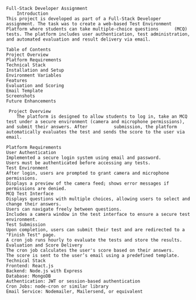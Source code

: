 	Full-Stack Developer Assignment
		Introduction
	This project is developed as part of a Full-Stack Developer assignment. The task was to create a web-based Test Environment Platform where students can take multiple-choice questions 		(MCQ) tests. The platform includes user authentication, test administration, and automated evaluation and result delivery via email.

	Table of Contents
	Project Overview
	Platform Requirements
	Technical Stack
	Installation and Setup
	Environment Variables
	Features
	Evaluation and Scoring
	Email Template
	Screenshots
	Future Enhancements

	 Project Overview
		The platform is designed to allow students to log in, take an MCQ test under a secure environment (camera and microphone permissions), and submit their answers. After 			submission, the platform automatically evaluates the test and sends the score to the user via email.

	Platform Requirements
	User Authentication
	Implemented a secure login system using email and password.
	Users must be authenticated before accessing any tests.
	Test Environment
	After login, users are prompted to grant camera and microphone permissions.
	Displays a preview of the camera feed; shows error messages if permissions are denied.
	MCQ Test Interface
	Displays questions with multiple choices, allowing users to select and change their answers.
	Users can navigate freely between questions.
	Includes a camera window in the test interface to ensure a secure test environment.
	Test Submission
	Upon completion, users can submit their test and are redirected to a "Finish Test" page.
	A cron job runs hourly to evaluate the tests and store the results.
	Evaluation and Score Delivery
	The cron job calculates the user's score based on their answers.
	The score is sent to the user’s email using a predefined template.
	Technical Stack
	Frontend: React.js
	Backend: Node.js with Express
	Database: MongoDB
	Authentication: JWT or session-based authentication
	Cron Jobs: node-cron or similar library
	Email Service: Nodemailer, Mailersend, or equivalent
